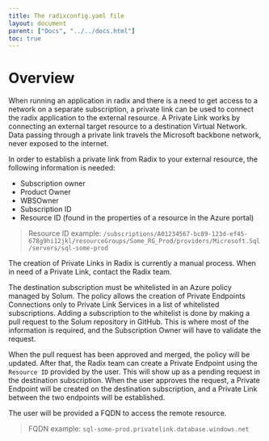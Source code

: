 ```yaml
---
title: The radixconfig.yaml file
layout: document
parent: ["Docs", "../../docs.html"]
toc: true
---
```


# Overview

When running an application in radix and there is a need to get access to a network on a separate subscription, a private link can be used to connect the radix application to the external resource. A Private Link works by connecting an external target resource to a destination Virtual Network. Data passing through a private link travels the Microsoft backbone network, never exposed to the internet. 


In order to establish a private link from Radix to your external resource, the following information is needed:
- Subscription owner
- Product Owner
- WBSOwner
- Subscription ID
- Resource ID (found in the properties of a resource in the Azure portal) 
> Resource ID example: `/subscriptions/A01234567-bc89-123d-ef45-678g9hi12jkl/resourceGroups/Some_RG_Prod/providers/Microsoft.Sql/servers/sql-some-prod`

The creation of Private Links in Radix is currently a manual process. When in need of a Private Link, contact the Radix team. 

The destination subscription must be whitelisted in an Azure policy managed by Solum. The policy allows the creation of Private Endpoints Connections only to Private Link Services in a list of whitelisted subscriptions. 
Adding a subscription to the whitelist is done by making a pull request to the Solum repository in GitHub. This is where most of the information is required, and the Subscription Owner will have to validate the request.

When the pull request has been approved and merged, the policy will be updated. After that, the Radix team can create a Private Endpoint using the `Resource ID` provided by the user. This will show up as a pending request in the destination subscription. When the user approves the request, a Private Endpoint will be created on the destination subscription, and a Private Link between the two endpoints will be established. 

The user will be provided a FQDN to access the remote resource. 
>FQDN example: `sql-some-prod.privatelink.database.windows.net`